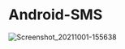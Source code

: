 # Android-SMS
![Screenshot_20211001-155638](https://user-images.githubusercontent.com/86973880/135605685-98b98dea-f70f-4bcc-887d-73d49253ba07.jpg)
